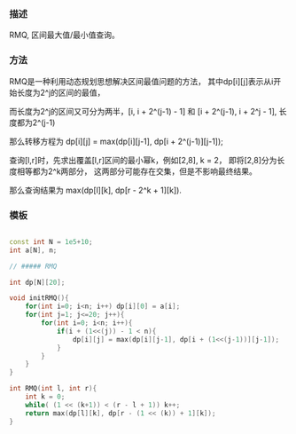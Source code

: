 
### 描述

RMQ, 区间最大值/最小值查询。

### 方法

RMQ是一种利用动态规划思想解决区间最值问题的方法， 其中dp[i][j]表示从i开始长度为2^j的区间的最值，

而长度为2^j的区间又可分为两半，[i, i + 2^(j-1) - 1] 和 [i + 2^(j-1), i + 2^j - 1], 长度都为2^(j-1)

那么转移方程为 dp[i][j] = max(dp[i][j-1], dp[i + 2^(j-1)][j-1]);

查询[l,r]时，先求出覆盖[l,r]区间的最小幂k，例如[2,8], k = 2， 即将[2,8]分为长度相等都为2^k两部分，
这两部分可能存在交集，但是不影响最终结果。

那么查询结果为 max(dp[l][k], dp[r - 2^k + 1][k]).

### 模板

``` c++

const int N = 1e5+10;
int a[N], n;

// ##### RMQ

int dp[N][20];

void initRMQ(){
    for(int i=0; i<n; i++) dp[i][0] = a[i];
    for(int j=1; j<=20; j++){
        for(int i=0; i<n; i++){
            if(i + (1<<(j)) - 1 < n){
                dp[i][j] = max(dp[i][j-1], dp[i + (1<<(j-1))][j-1]);
            }
        }
    }
}

int RMQ(int l, int r){
    int k = 0;
    while( (1 << (k+1)) < (r - l + 1)) k++;
    return max(dp[l][k], dp[r - (1 << (k)) + 1][k]);
}

```

